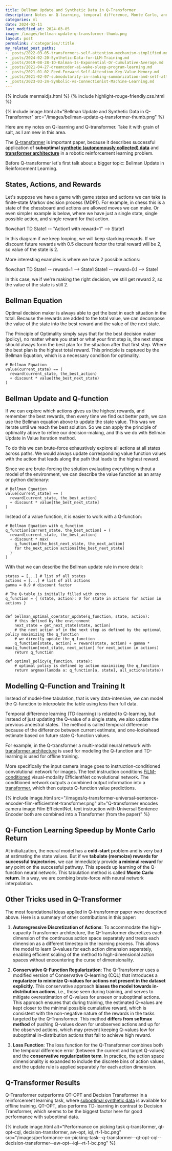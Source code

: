```yaml
---
title: Bellman Update and Synthetic Data in Q-Transformer
description: Notes on Q-learning, temporal difference, Monte Carlo, and others methods related to Q-Transformer.
categories: ml
date: 2024-02-11
last_modified_at: 2024-03-05
image: /images/bellman-update-q-transformer-thumb.png
layout: post
permalink: /:categories/:title
my_related_post_paths:
- _posts/2022-03-05-transformers-self-attention-mechanism-simplified.md
- _posts/2024-02-20-Synthetic-Data-for-LLM-Training.md
- _posts/2019-08-28-1D-Kalman-Is-Exponential-Or-Cumulative-Average.md
- _posts/2021-04-27-dreamcoder-ai-wake-sleep-program-learning.md
- _posts/2021-01-02-Feed-Forward-Self-Attendion-Key-Value-Memory.md
- _posts/2021-02-07-submodularity-in-ranking-summarization-and-self-attention.md
- _posts/2023-03-24-Symbolic-vs-Connectionist-Machine-Learning.md
---
```


{% include mermaidjs.html %}
{% include highlight-rouge-friendly.css.html %}

{% include image.html alt="Bellman Update and Synthetic Data in Q-Transformer" src="/images/bellman-update-q-transformer-thumb.png" %}



Here are my notes on Q-learning and Q-transformer. Take it with grain of salt, as I am new in this area.

The [Q-transformer](https://qtransformer.github.io/assets/qtransformer.pdf) is important paper, because it describes successful application of **suboptimal [synthetic (autonomously collected) data](/ml/Synthetic-Data-for-LLM-Training)** and [**transformer architecture**](/ml/transformers-self-attention-mechanism-simplified) in a robotic reinforcement learning problem.

Before Q-transformer let's first talk about a bigger topic: Bellman Update in Reinforcement Learning.

## States, Actions, and Rewards
Let's suppose we have a game with game states and actions we can take (a finite-state Markov decision process (MDP)). For example, in chess this is a state of the chessboard and actions are allowed moves we can make. Or even simpler example is below, where we have just a single state, single possible action, and single reward for that action.

<div class="mermaid">
    flowchart TD
    State1 -- "Action1 with reward=1" --> State1
</div>

In this diagram if we keep looping, we will keep stacking rewards.
If we discount future rewards with 0.5 discount factor the total reward will be 2,
so value of the state is 2.

More interesting examples is where we have 2 possible actions:

<div class="mermaid">
    flowchart TD
    State1 -- reward=1 --> State1
    State1 -- reward=0.1 --> State1
</div>

In this case, we if we're making the right decision, 
we still get reward 2, so the value of the state is still 2.


## Bellman Equation

Optimal decision maker is always able to get the best in each situation in the total.
Because the rewards are added to the total value, we can decompose the value of the state into the best reward and the value of the next state.

The Principle of Optimality simply says that for the best decision maker (policy), no matter where you start or what your first step is, the next steps should always form the best plan for the situation after that first step.
Where the best plan is the highest total reward.
This principle is captured by the Bellman Equation, which is a necessary condition for optimality.

```
# Bellman Equation
value(current_state) == (
  reward(current_state, the_best_action)
  + discount * value(the_best_next_state)
)
```

## Bellman Update and Q-function
If we can explore which actions gives us the highest rewards, and remember the best rewards,
then every time we find out better path, we can use the Bellman equation above to update the state value.
This was we iterate until we reach the best solution.
So we can apply the principle of optimality above to refine our decision-making,
and this we do with Bellman Update in Value Iteration method.

To do this we can brute-force exhaustively explore all actions at all states across paths.
We would always update corresponding value function values with the action that leads along the path that leads to the highest reward.

Since we are brute-forcing the solution evaluating everything without a model of the environment, we can describe the value function as an array or python dictionary:

```
# Bellman Equation
value[current_state] == (
  reward[current_state, the_best_action]
  + discount * value[the_best_next_state]
)
```

Instead of a value function, it is easier to work with a Q-function:
```
# Bellman Equation with q_function
q_function[current_state, the_best_action] = (
  reward[current_state, the_best_action]
  + discount * max(
    q_function[the_best_next_state, the_next_action]
    for the_next_action actions[the_best_next_state]
  )
)
```

With that we can describe the Bellman update rule in more detail:

```
states = [...] # list of all states
actions = [...] # list of all actions
gamma = 0.9 # discount factor

# The Q-table is initially filled with zeros
q_function = { (state, action): 0 for state in actions for action in actions }


def bellman_optimal_operator_update(q_function, state, action):
	# this defined by the environment
	next_state = get_next_state(state, action)
	# the next action of in the next step as defined by the optiomal policy maximizing the q_function
	# we directly update the q_function
	q_function[state, action] = reward(state, action) + gamma * max(q_function[next_state, next_action] for next_action in actions)
	return q_function
	
def optimal_policy(q_function, state):
    # optimal policy is defined by action maximizing the q_function
    return argmax(lambda a: q_function[a, state], all_actions(state))
```


## Modelling Q-Function and Training It
Instead of model-free tabulation, that is very data-intensive, we can model the Q-function to interpolate the table using less than full data.

Temporal difference learning (TD-learning) is related to Q-learning, but instead of just updating the Q-value of a single state, we also update the previous ancestral states.
The method is called temporal difference because of the difference between current estimate, and one-lookahead estimate based on future state Q-function values.

For example, in the Q-transformer a multi-modal neural network with [transformer architecture](/ml/transformers-self-attention-mechanism-simplified) is used for modeling the Q-function and TD-learning is used for offline training.

More specifically the input camera image goes to instruction-conditioned convolutional network for images. The text instruction conditions [FiLM-conditioned](/ml/Feature-wise-Linear-Modulation-Layer) visual-modality EfficientNet convolutional network. The conditioned network outputs a combined output information into a [transformer](/ml/transformers-self-attention-mechanism-simplified), which then outputs Q-function value predictions. 

{% include image.html src="/images/q-transformer-universal-sentence-encoder-film-efficientnet-transformer.png" alt="Q-transformer encodes camera image Film EfficientNet, text instruction with Universal Sentence Encoder both are combined into a Transformer (from the paper)" %}


## Q-Function Learning Speedup by Monte Carlo Return
At initialization, the neural model has a **cold-start** problem and is very bad at estimating the state values. But if we **tabulate (memoize) rewards for successful trajectories**, we can immediately provide **a minimal reward** for any point on the successful pathway. This speeds up learning of the Q-function neural network. This tabulation method is called **Monte Carlo return**. In a way, we are combing brute-force with neural network interpolation.


## Other Tricks used in Q-Transformer

The most foundational ideas applied in Q-transformer paper were described above. Here is a summary of other contributions in this paper:

1. **Autoregressive Discretization of Actions**: To accommodate the high-capacity Transformer architecture, the Q-Transformer discretizes each dimension of the continuous action space separately and treats each dimension as a different timestep in the learning process. This allows the model to learn Q-values for each action dimension separately, enabling efficient scaling of the method to high-dimensional action spaces without encountering the curse of dimensionality.

2. **Conservative Q-Function Regularization**: The Q-Transformer uses a modified version of Conservative Q-learning (CQL) that introduces a **regularizer to minimize Q-values for actions not present in the dataset explicitly**. This conservative approach **biases the model towards in-distribution actions**, i.e., those seen during training, and serves to mitigate overestimation of Q-values for unseen or suboptimal actions. This approach ensures that during training, the estimated Q-values are kept closer to the minimal possible cumulative reward, which is consistent with the non-negative nature of the rewards in the tasks targeted by the Q-Transformer. This method **differs from softmax method** of pushing Q-values down for unobserved actions and up for the observed actions, which may prevent keeping Q-values low for suboptimal in-distribution actions that fail to achieve high reward.

3. **Loss Function**: The loss function for the Q-Transformer combines both the temporal difference error (between the current and target Q-values) and the **conservative regularization term**. In practice, the action space dimensionality is expanded to include the discrete bins of action values, and the update rule is applied separately for each action dimension.


## Q-Transformer Results

Q-Transformer outperforms QT-OPT and Decision Transformer in a reinforcement learning task, where [suboptimal synthetic data](/ml/Synthetic-Data-for-LLM-Training) is available for offline training.
QT-OPT, also performs TD-learning in contrast to Decision Transformer, which seems to be the biggest factor here for good performance with suboptimal data.

{% include image.html alt="Performance on picking task q-transformer, qt-opt-cql, decision-transformer, aw-opt, iql, rt-1-bc.png" src="/images/performance-on-picking-task--q-transformer--qt-opt-cql--decision-transformer--aw-opt--iql--rt-1-bc.png" %}


